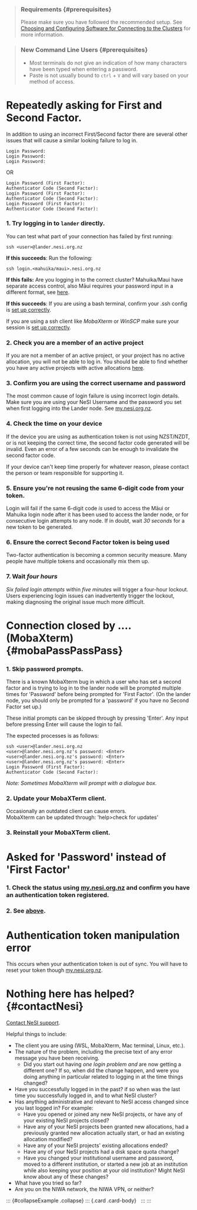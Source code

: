 > ### Requirements {#prerequisites}
>
> Please make sure you have followed the recommended setup. See
> [Choosing and Configuring Software for Connecting to the
> Clusters](https://support.nesi.org.nz/hc/en-gb/articles/360001016335)
> for more information.

> ### New Command Line Users {#prerequisites}
>
> -   Most terminals do not give an indication of how many characters
>     have been typed when entering a password.
> -   Paste is not usually bound to `ctrl` + `V` and will vary based on
>     your method of access.

# Repeatedly asking for First and Second Factor.

In addition to using an incorrect First/Second factor there are several
other issues that will cause a similar looking failure to log in. 

    Login Password:
    Login Password:
    Login Password:

OR

    Login Password (First Factor): 
    Authenticator Code (Second Factor):
    Login Password (First Factor): 
    Authenticator Code (Second Factor):
    Login Password (First Factor): 
    Authenticator Code (Second Factor):

### 1. Try logging in to `lander` directly.

You can test what part of your connection has failed by first running:

    ssh <user>@lander.nesi.org.nz

**If this succeeds**: Run the following:

    ssh login.<mahuika/maui>.nesi.org.nz

**If this fails:** Are you logging in to the correct cluster?
Mahuika/Maui have separate access control, also Māui requires your
password input in a different format, see
[here](https://support.nesi.org.nz/hc/en-gb/articles/360001244876-Mahuika-M%C4%81ui-Differences).

**If this succeeds**: If you are using a bash terminal, confirm your
.ssh config is [set up
correctly](https://support.nesi.org.nz/hc/en-gb/articles/360000161315#recLinux).

If you are using a ssh client like *MobaXterm* or *WinSCP* make sure
your session is [set up
correctly](https://support.nesi.org.nz/hc/en-gb/articles/360000161315#recMoba).

### 2. Check you are a member of an active project

If you are not a member of an active project, or your project has no
active allocation, you will not be able to log in. You should be able to
find whether you have any active projects with active
allocations [here](https://my.nesi.org.nz/html/view_projects). 

### 3. Confirm you are using the correct username and password

The most common cause of login failure is using incorrect login details.
Make sure you are using your NeSI Username and the password you set when
first logging into the Lander node. See
[my.nesi.org.nz](https://my.nesi.org.nz/).

### 4. Check the time on your device

If the device you are using as authentication token is not using
NZST/NZDT, or is not keeping the correct time, the second factor code
generated will be invalid. Even an error of a few seconds can be enough
to invalidate the second factor code.

If your device can\'t keep time properly for whatever reason, please
contact the person or team responsible for supporting it.

### 5. Ensure you\'re not reusing the same 6-digit code from your token.

Login will fail if the same 6-digit
code<dfn class="dictionary-of-numbers"> is </dfn>used to access the Māui
or Mahuika login node after it has been used to access the lander node,
or for consecutive login attempts to any node. If in doubt, wait
<dfn class="dictionary-of-numbers dictionary-of-numbers-quantity-30s dictionary-of-numbers-processed">30
seconds</dfn> for a new token to be generated.

### 6. Ensure the correct Second Factor token is being used

Two-factor authentication is becoming a common security measure. Many
people have multiple tokens and occasionally mix them up.

### 7. Wait <dfn class="dictionary-of-numbers dictionary-of-numbers-quantity-14400s dictionary-of-numbers-processed">four hours</dfn>

<dfn class="dictionary-of-numbers">Six failed login attempts
</dfn>within
<dfn class="dictionary-of-numbers dictionary-of-numbers-quantity-300s dictionary-of-numbers-processed">five
minutes</dfn> will trigger a four-hour lockout. Users experiencing login
issues can inadvertently trigger the lockout, making diagnosing the
original issue much more difficult.  

# Connection closed by \.... (MobaXterm) {#mobaPassPassPass}

### 1. Skip password prompts.

There is a known MobaXterm bug in which a user who has set a second
factor and is trying to log in to the lander node will be prompted
multiple times for \'Password\' before being prompted for \'First
Factor\'. (On the lander node, you should only be prompted for a
\'password\' if you have no Second Factor set up.)

These initial prompts can be skipped through by pressing \'Enter\'. Any
input before pressing Enter will cause the login to fail.

The expected processes is as follows:

    ssh <user>@lander.nesi.org.nz 
    <user>@lander.nesi.org.nz's password: <Enter>
    <user>@lander.nesi.org.nz's password: <Enter>
    <user>@lander.nesi.org.nz's password: <Enter>
    Login Password (First Factor): 
    Authenticator Code (Second Factor):

*Note: Sometimes MobaXterm will prompt with a dialogue box.*

### 2. Update your MobaXTerm client.

Occasionally an outdated client can cause errors.\
MobaXterm can be updated through: \'help\>check for updates\'

### 3. Reinstall your MobaXTerm client.

# Asked for \'Password\' instead of \'First Factor\'

### 1. Check the status using [my.nesi.org.nz](https://my.nesi.org.nz/) and confirm you have an authentication token registered.

### 2. See [above](#mobaPassPassPass).

# Authentication token manipulation error

This occurs when your authentication token is out of sync. You will have
to reset your token though [my.nesi.org.nz](https://my.nesi.org.nz/).

# Nothing here has helped? {#contactNesi}

[Contact NeSI support](https://support.nesi.org.nz/hc/requests/new).

Helpful things to include:

-   The client you are using (WSL, MobaXterm, Mac terminal, Linux,
    etc.).
-   The nature of the problem, including the precise text of any error
    message you have been receiving.
    -   Did you start out having <dfn class="dictionary-of-numbers">one
        login problem and </dfn>are now getting a different one? If so,
        when did the change happen, and were you doing anything in
        particular related to logging in at the time things changed?
-   Have you successfully logged in in the past? if so when was the last
    time you successfully logged in, and to what NeSI cluster?
-   Has anything administrative and relevant to NeSI access changed
    since you last logged in? For example:
    -   Have you opened or joined any new NeSI projects, or have any of
        your existing NeSI projects closed?
    -   Have any of your NeSI projects been granted new allocations, had
        a previously granted new allocation actually start, or had an
        existing allocation modified?
    -   Have any of your NeSI projects\' existing allocations ended?
    -   Have any of your NeSI projects had a disk space quota change?
    -   Have you changed your institutional username and password, moved
        to a different institution, or started a new job at an
        institution while also keeping your position at your old
        institution? Might NeSI know about any of these changes?
-   What have you tried so far?
-   Are you on the NIWA network, the NIWA VPN, or neither?

::: {#collapseExample .collapse}
::: {.card .card-body}
 
:::
:::
